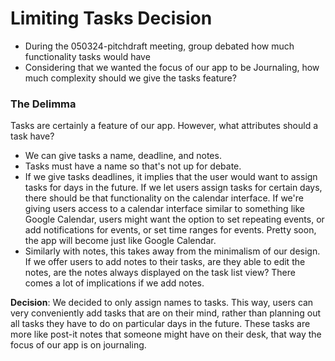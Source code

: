 # Limiting Tasks Decision

- During the 050324-pitchdraft meeting, group debated how much functionality tasks would have
- Considering that we wanted the focus of our app to be Journaling, how much complexity should we give the tasks feature?

### The Delimma
Tasks are certainly a feature of our app. However, what attributes should a task have?
- We can give tasks a name, deadline, and notes.
- Tasks must have a name so that's not up for debate.
- If we give tasks deadlines, it implies that the user would want to assign tasks for days in the future.
If we let users assign tasks for certain days, there should be that functionality on the calendar interface.
If we're giving users access to a calendar interface similar to something like Google Calendar, users might
want the option to set repeating events, or add notifications for events, or set time ranges for events. Pretty
soon, the app will become just like Google Calendar.
- Similarly with notes, this takes away from the minimalism of our design. If we offer users to add notes
to their tasks, are they able to edit the notes, are the notes always displayed on the task list view? There
comes a lot of implications if we add notes.

**Decision**: We decided to only assign names to tasks. This way, users can very conveniently add tasks that
are on their mind, rather than planning out all tasks they have to do on particular days in the future. These
tasks are more like post-it notes that someone might have on their desk, that way the focus of our app is on 
journaling.
